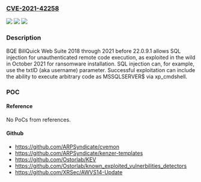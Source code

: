 ### [CVE-2021-42258](https://cve.mitre.org/cgi-bin/cvename.cgi?name=CVE-2021-42258)
![](https://img.shields.io/static/v1?label=Product&message=n%2Fa&color=blue)
![](https://img.shields.io/static/v1?label=Version&message=n%2Fa&color=blue)
![](https://img.shields.io/static/v1?label=Vulnerability&message=n%2Fa&color=brighgreen)

### Description

BQE BillQuick Web Suite 2018 through 2021 before 22.0.9.1 allows SQL injection for unauthenticated remote code execution, as exploited in the wild in October 2021 for ransomware installation. SQL injection can, for example, use the txtID (aka username) parameter. Successful exploitation can include the ability to execute arbitrary code as MSSQLSERVER$ via xp_cmdshell.

### POC

#### Reference
No PoCs from references.

#### Github
- https://github.com/ARPSyndicate/cvemon
- https://github.com/ARPSyndicate/kenzer-templates
- https://github.com/Ostorlab/KEV
- https://github.com/Ostorlab/known_exploited_vulnerbilities_detectors
- https://github.com/XRSec/AWVS14-Update

